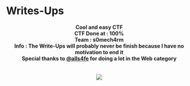# Writes-Ups
<p align="center">
  <b>Cool and easy CTF</b><br>
  <b>CTF Done at : 100%</b><br>
  <b>Team : s0mech4rm</b><br>
  <b>Info : The Write-Ups will probably never be finish because I have no motivation to end it</b><br>
  <b>Special thanks to <a href="https://github.com/alls4fe" rel="nofollow">@alls4fe</a> for doing a lot in the Web category</b><br>
  <br><br>
  <img src="https://cdn.discordapp.com/attachments/698984879823519827/795270194930515968/Eqqa4x3WMAMQCu6.png">
</p>

